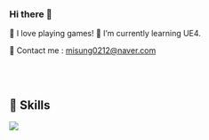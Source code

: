 ### Hi there 👋

<p>💖 I love playing games!
🌱 I’m currently learning UE4.

💬 Contact me : misung0212@naver.com</p>

<br><br>

<h2>🔨 Skills </h2>
<img src="https://img.shields.io/badge/JAVA-007396?style=flat-square&logo=Python&logoColor=white"/></a>&nbsp



<!--
**MisungKims/MisungKims** is a ✨ _special_ ✨ repository because its `README.md` (this file) appears on your GitHub profile.

Here are some ideas to get you started:

- 🔭 I’m currently working on ...
- 🌱 I’m currently learning ...
- 👯 I’m looking to collaborate on ...
- 🤔 I’m looking for help with ...
- 💬 Ask me about ...
- 📫 How to reach me: ...
- 😄 Pronouns: ...
- ⚡ Fun fact: ...
-->
